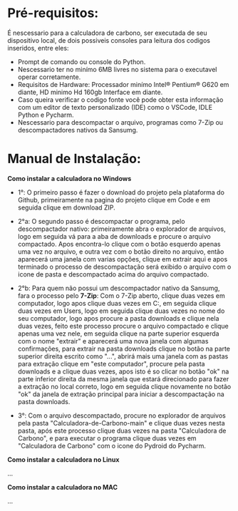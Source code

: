 <h1>Pré-requisitos: </h1>

É nescessario para a calculadora de carbono, ser executada de seu dispositivo local, de dois possiveis consoles para leitura dos codigos inseridos, entre eles:

- Prompt de comando ou console do Python.
- Nescessario ter no minímo 6MB livres no sistema para o executavel operar corretamente.
- Requisitos de Hardware: Processador minímo Intel® Pentium® G620 em diante, HD minimo Hd 160gb Interface em diante. 
- Caso queira verificar o codigo fonte você pode obter esta informação com um editor de texto personalizado (IDE) como o VSCode, IDLE Python e Pycharm.
- Nescessario para descompactar o arquivo, programas como 7-Zip ou descompactadores nativos da Sansumg.

<h1>Manual de Instalação: </h1>

**Como instalar a calculadora no Windows**

- 1°: O primeiro passo é fazer o download do projeto pela plataforma do Github, primeiramente na pagina do projeto clique em Code e em seguida clique em download ZIP.

- 2°a: O segundo passo é descompactar o programa, pelo descompactador nativo: primeiramente abra o explorador de arquivos, logo em seguida vá para a aba de downloads e procure o arquivo compactado. Apos encontra-lo clique com o botão esquerdo apenas uma vez no arquivo, e outra vez com o botão direito no arquivo, então aparecerá uma janela com varias opçôes, clique em extrair aqui e apos terminado o processo de descompactação será exibido o arquivo com o icone de pasta e descompactado acima do arquivo compactado.

- 2°b: Para quem não possui um descompactador nativo da Sansumg, fara o processo pelo <b>7-Zip</b>: Com o 7-Zip aberto, clique duas vezes em computador, logo apos clique duas vezes em C:, em seguida clique duas vezes em Users, logo em seguida clique duas vezes no nome do seu computador, logo apos procure a pasta downloads e clique nela duas vezes, feito este processo procure o arquivo compactado e clique apenas uma vez nele, em seguida clique na parte superior esquerda com o nome "extrair" e aparecerá uma nova janela com algumas confirmações, para extrair na pasta downloads clique no botão na parte superior direita escrito como "...", abrirá mais uma janela com as pastas para extração clique em "este computador", procure pela pasta downloads e a clique duas vezes, apos isto é so clicar no botão "ok" na parte inferior direita da mesma janela que estará direcionado para fazer a extração no local correto, logo em seguida clique novamente no botão "ok" da janela de extração principal para iniciar a descompactação na pasta downloads.

- 3°: Com o arquivo descompactado, procure no explorador de arquivos pela pasta "Calculadora-de-Carbono-main" e clique duas vezes nesta pasta, após este processo clique duas vezes na pasta "Calculadora de Carbono", e para executar o programa clique duas vezes em "Calculadora de Carbono" com o icone do Pydroid do Pycharm.

**Como instalar a calculadora no Linux**

...

**Como instalar a calculadora no MAC**

...

